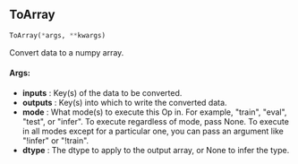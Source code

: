 ## ToArray
```python
ToArray(*args, **kwargs)
```
Convert data to a numpy array.


#### Args:

* **inputs** :  Key(s) of the data to be converted.
* **outputs** :  Key(s) into which to write the converted data.
* **mode** :  What mode(s) to execute this Op in. For example, "train", "eval", "test", or "infer". To execute        regardless of mode, pass None. To execute in all modes except for a particular one, you can pass an argument        like "!infer" or "!train".
* **dtype** :  The dtype to apply to the output array, or None to infer the type.